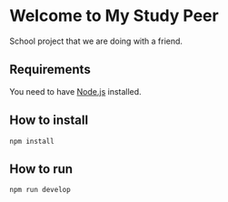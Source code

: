 # Welcome to My Study Peer

School project that we are doing with a friend.

## Requirements

You need to have [Node.js](https://nodejs.org/en/) installed.

## How to install

`npm install`

## How to run

`npm run develop`
